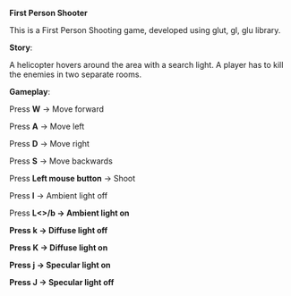 <p><b>First Person Shooter</b></p>
<p>This is a First Person Shooting game, developed using glut, gl, glu library. </p>
<b>Story</b>:
<p>A helicopter hovers around the area with a search light. A player has to kill the enemies in two separate rooms.</p> 
<b>Gameplay</b>:
<p>Press <b>W</b> -> Move forward</p>
<p>Press <b>A</b> -> Move left</p>
<p>Press <b>D</b> -> Move right</p>
<p>Press <b>S</b> -> Move backwards</p>
<p>Press <b>Left mouse button</b> -> Shoot</p>
<p>Press <b>l</b> -> Ambient light off</p>
<p>Press <b>L<>/b -> Ambient light on</p>
<p>Press <b>k</b> -> Diffuse light off</p>
<p>Press <b>K</b> -> Diffuse light on</p>
<p>Press <b>j</b> -> Specular light on</p>
<p>Press <b>J</b> -> Specular light off</p>
